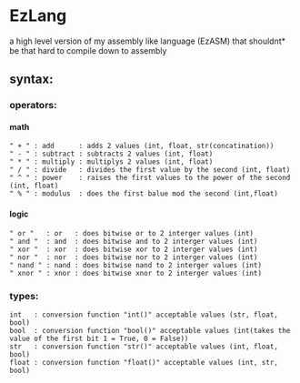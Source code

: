 # EzLang
a high level version of my assembly like language (EzASM) that shouldnt* be that hard to compile down to assembly
## syntax:
### operators:
#### math
```
" + " : add      : adds 2 values (int, float, str(concatination))
" - " : subtract : subtracts 2 values (int, float)
" * " : multiply : multiplys 2 values (int, float)
" / " : divide   : divides the first value by the second (int, float)
" ^ " : power    : raises the first values to the power of the second (int, float)
" % " : modulus  : does the first balue mod the second (int,float)
```
#### logic
```
" or "   : or   : does bitwise or to 2 interger values (int)
" and "  : and  : does bitwise and to 2 interger values (int) 
" xor "  : xor  : does bitwise xor to 2 interger values (int)
" nor "  : nor  : does bitwise nor to 2 interger values (int)
" nand " : nand : does bitwise nand to 2 interger values (int)
" xnor " : xnor : does bitwise xnor to 2 interger values (int)
```
### types:
```
int   : conversion function "int()" acceptable values (str, float, bool)
bool  : conversion function "bool()" acceptable values (int(takes the value of the first bit 1 = True, 0 = False)) 
str   : conversion function "str()" acceptable values (int, float, bool)
float : conversion function "float()" acceptable values (int, str, bool)
```
